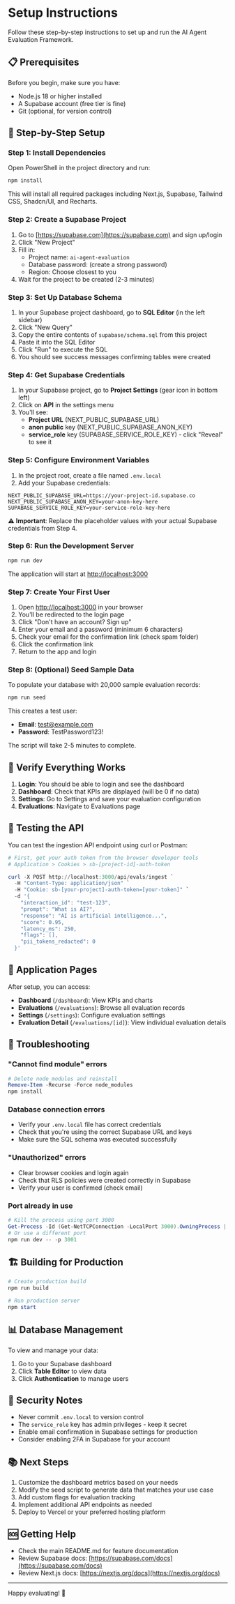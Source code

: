 # Setup Instructions

Follow these step-by-step instructions to set up and run the AI Agent Evaluation Framework.

## 📋 Prerequisites

Before you begin, make sure you have:
- Node.js 18 or higher installed
- A Supabase account (free tier is fine)
- Git (optional, for version control)

## 🚀 Step-by-Step Setup

### Step 1: Install Dependencies

Open PowerShell in the project directory and run:

```powershell
npm install
```

This will install all required packages including Next.js, Supabase, Tailwind CSS, Shadcn/UI, and Recharts.

### Step 2: Create a Supabase Project

1. Go to [https://supabase.com](https://supabase.com) and sign up/login
2. Click "New Project"
3. Fill in:
   - Project name: `ai-agent-evaluation`
   - Database password: (create a strong password)
   - Region: Choose closest to you
4. Wait for the project to be created (2-3 minutes)

### Step 3: Set Up Database Schema

1. In your Supabase project dashboard, go to **SQL Editor** (in the left sidebar)
2. Click "New Query"
3. Copy the entire contents of `supabase/schema.sql` from this project
4. Paste it into the SQL Editor
5. Click "Run" to execute the SQL
6. You should see success messages confirming tables were created

### Step 4: Get Supabase Credentials

1. In your Supabase project, go to **Project Settings** (gear icon in bottom left)
2. Click on **API** in the settings menu
3. You'll see:
   - **Project URL** (NEXT_PUBLIC_SUPABASE_URL)
   - **anon public** key (NEXT_PUBLIC_SUPABASE_ANON_KEY)
   - **service_role** key (SUPABASE_SERVICE_ROLE_KEY) - click "Reveal" to see it

### Step 5: Configure Environment Variables

1. In the project root, create a file named `.env.local`
2. Add your Supabase credentials:

```env
NEXT_PUBLIC_SUPABASE_URL=https://your-project-id.supabase.co
NEXT_PUBLIC_SUPABASE_ANON_KEY=your-anon-key-here
SUPABASE_SERVICE_ROLE_KEY=your-service-role-key-here
```

⚠️ **Important**: Replace the placeholder values with your actual Supabase credentials from Step 4.

### Step 6: Run the Development Server

```powershell
npm run dev
```

The application will start at [http://localhost:3000](http://localhost:3000)

### Step 7: Create Your First User

1. Open [http://localhost:3000](http://localhost:3000) in your browser
2. You'll be redirected to the login page
3. Click "Don't have an account? Sign up"
4. Enter your email and a password (minimum 6 characters)
5. Check your email for the confirmation link (check spam folder)
6. Click the confirmation link
7. Return to the app and login

### Step 8: (Optional) Seed Sample Data

To populate your database with 20,000 sample evaluation records:

```powershell
npm run seed
```

This creates a test user:
- **Email**: test@example.com
- **Password**: TestPassword123!

The script will take 2-5 minutes to complete.

## 🎯 Verify Everything Works

1. **Login**: You should be able to login and see the dashboard
2. **Dashboard**: Check that KPIs are displayed (will be 0 if no data)
3. **Settings**: Go to Settings and save your evaluation configuration
4. **Evaluations**: Navigate to Evaluations page

## 🧪 Testing the API

You can test the ingestion API endpoint using curl or Postman:

```powershell
# First, get your auth token from the browser developer tools
# Application > Cookies > sb-[project-id]-auth-token

curl -X POST http://localhost:3000/api/evals/ingest `
  -H "Content-Type: application/json" `
  -H "Cookie: sb-[your-project]-auth-token=[your-token]" `
  -d '{
    "interaction_id": "test-123",
    "prompt": "What is AI?",
    "response": "AI is artificial intelligence...",
    "score": 0.95,
    "latency_ms": 250,
    "flags": [],
    "pii_tokens_redacted": 0
  }'
```

## 📱 Application Pages

After setup, you can access:

- **Dashboard** (`/dashboard`): View KPIs and charts
- **Evaluations** (`/evaluations`): Browse all evaluation records
- **Settings** (`/settings`): Configure evaluation settings
- **Evaluation Detail** (`/evaluations/[id]`): View individual evaluation details

## 🔧 Troubleshooting

### "Cannot find module" errors
```powershell
# Delete node_modules and reinstall
Remove-Item -Recurse -Force node_modules
npm install
```

### Database connection errors
- Verify your `.env.local` file has correct credentials
- Check that you're using the correct Supabase URL and keys
- Make sure the SQL schema was executed successfully

### "Unauthorized" errors
- Clear browser cookies and login again
- Check that RLS policies were created correctly in Supabase
- Verify your user is confirmed (check email)

### Port already in use
```powershell
# Kill the process using port 3000
Get-Process -Id (Get-NetTCPConnection -LocalPort 3000).OwningProcess | Stop-Process
# Or use a different port
npm run dev -- -p 3001
```

## 🏗️ Building for Production

```powershell
# Create production build
npm run build

# Run production server
npm start
```

## 📊 Database Management

To view and manage your data:
1. Go to your Supabase dashboard
2. Click **Table Editor** to view data
3. Click **Authentication** to manage users

## 🔐 Security Notes

- Never commit `.env.local` to version control
- The `service_role` key has admin privileges - keep it secret
- Enable email confirmation in Supabase settings for production
- Consider enabling 2FA in Supabase for your account

## 📚 Next Steps

1. Customize the dashboard metrics based on your needs
2. Modify the seed script to generate data that matches your use case
3. Add custom flags for evaluation tracking
4. Implement additional API endpoints as needed
5. Deploy to Vercel or your preferred hosting platform

## 🆘 Getting Help

- Check the main README.md for feature documentation
- Review Supabase docs: [https://supabase.com/docs](https://supabase.com/docs)
- Review Next.js docs: [https://nextjs.org/docs](https://nextjs.org/docs)

---

Happy evaluating! 🚀
